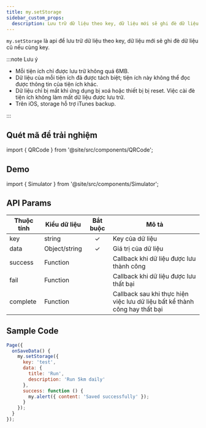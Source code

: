 ```yaml
---
title: my.setStorage
sidebar_custom_props:
  description: Lưu trữ dữ liệu theo key, dữ liệu mới sẽ ghi đè dữ liệu cũ nếu cùng key
---
```


`my.setStorage` là api để lưu trữ dữ liệu theo key, dữ liệu mới sẽ ghi đè dữ liệu cũ nếu cùng key.

:::note Lưu ý

- Mỗi tiện ích chỉ được lưu trữ không quá 6MB.
- Dữ liệu của mỗi tiện ích đã được tách biệt; tiện ích này không thể đọc được thông tin của tiện ích khác.
- Dữ liệu chỉ bị mất khi ứng dụng bị xoá hoặc thiết bị bị reset. Việc cài đè tiện ích không làm mất dữ liệu được lưu trữ.
- Trên iOS, storage hỗ trợ iTunes backup.

:::

## Quét mã để trải nghiệm

import { QRCode } from '@site/src/components/QRCode';

<QRCode page="pages/api/storage/index" />

## Demo

import { Simulator } from '@site/src/components/Simulator';

<Simulator page="pages/api/storage/index" />

## API Params

| Thuộc tính | Kiểu dữ liệu  | Bắt buộc | Mô tả                                                                      |
| ---------- | ------------- | :------: | -------------------------------------------------------------------------- |
| key        | string        |    ✓     | Key của dữ liệu                                                            |
| data       | Object/string |    ✓     | Giá trị của dữ liệu                                                        |
| success    | Function      |          | Callback khi dữ liệu được lưu thành công                                   |
| fail       | Function      |          | Callback khi dữ liệu được lưu thất bại                                     |
| complete   | Function      |          | Callback sau khi thực hiện việc lưu dữ liệu bất kể thành công hay thất bại |

## Sample Code

```js title=index.js
Page({
  onSaveData() {
    my.setStorage({
      key: 'test',
      data: {
        title: 'Run',
        description: 'Run 5km daily'
      },
      success: function () {
        my.alert({ content: 'Saved successfully' });
      }
    });
  }
});
```
